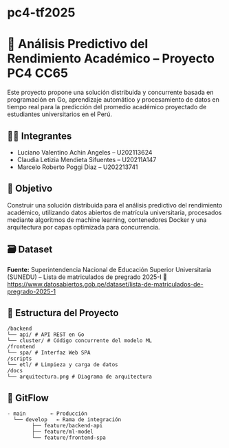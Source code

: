 # pc4-tf2025
# 🧠 Análisis Predictivo del Rendimiento Académico – Proyecto PC4 CC65

Este proyecto propone una solución distribuida y concurrente basada en programación en Go, aprendizaje automático y procesamiento de datos en tiempo real para la predicción del promedio académico proyectado de estudiantes universitarios en el Perú.

## 👨‍💻 Integrantes
- Luciano Valentino Achin Angeles – U202113624
- Claudia Letizia Mendieta Sifuentes – U20211A147
- Marcelo Roberto Poggi Díaz – U202213741

## 📌 Objetivo
Construir una solución distribuida para el análisis predictivo del rendimiento académico, utilizando datos abiertos de matrícula universitaria, procesados mediante algoritmos de machine learning, contenedores Docker y una arquitectura por capas optimizada para concurrencia.

## 🗃 Dataset
**Fuente:** Superintendencia Nacional de Educación Superior Universitaria (SUNEDU) – Lista de matriculados de pregrado 2025-I
🔗 https://www.datosabiertos.gob.pe/dataset/lista-de-matriculados-de-pregrado-2025-1

## 📂 Estructura del Proyecto
```
/backend
└── api/ # API REST en Go
└── cluster/ # Código concurrente del modelo ML
/frontend
└── spa/ # Interfaz Web SPA
/scripts
└── etl/ # Limpieza y carga de datos
/docs
└── arquitectura.png # Diagrama de arquitectura
```

## 🔧 GitFlow
```
- main        ← Producción
  └── develop   ← Rama de integración
        ├── feature/backend-api
        ├── feature/ml-model
        └── feature/frontend-spa

```

